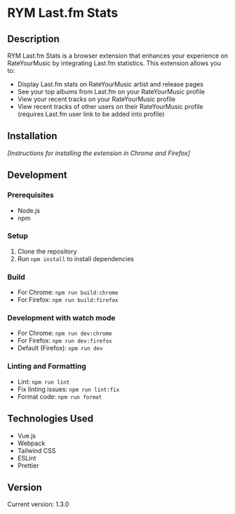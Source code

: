 # RYM Last.fm Stats

## Description

RYM Last.fm Stats is a browser extension that enhances your experience on RateYourMusic by integrating Last.fm statistics. This extension allows you to:

- Display Last.fm stats on RateYourMusic artist and release pages
- See your top albums from Last.fm on your RateYourMusic profile
- View your recent tracks on your RateYourMusic profile
- View recent tracks of other users on their RateYourMusic profile (requires Last.fm user link to be added into profile)

## Installation

*[Instructions for installing the extension in Chrome and Firefox]*

## Development

### Prerequisites

- Node.js
- npm

### Setup

1. Clone the repository
2. Run `npm install` to install dependencies

### Build

- For Chrome: `npm run build:chrome`
- For Firefox: `npm run build:firefox`

### Development with watch mode

- For Chrome: `npm run dev:chrome`
- For Firefox: `npm run dev:firefox`
- Default (Firefox): `npm run dev`

### Linting and Formatting

- Lint: `npm run lint`
- Fix linting issues: `npm run lint:fix`
- Format code: `npm run format`

## Technologies Used

- Vue.js
- Webpack
- Tailwind CSS
- ESLint
- Prettier

## Version

Current version: 1.3.0
